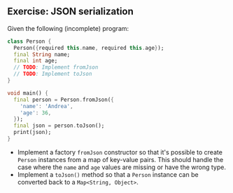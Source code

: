 ## Exercise: JSON serialization

Given the following (incomplete) program:

```dart
class Person {
  Person({required this.name, required this.age});
  final String name;
  final int age;
  // TODO: Implement fromJson
  // TODO: Implement toJson
}

void main() {
  final person = Person.fromJson({
    'name': 'Andrea',
    'age': 36,
  });
  final json = person.toJson();
  print(json);
}
```

- Implement a factory `fromJson` constructor so that it's possible to create `Person` instances from a map of key-value pairs. This should handle the case where the `name` and `age` values are missing or have the wrong type.
- Implement a `toJson()` method so that a `Person` instance can be converted back to a `Map<String, Object>`.
